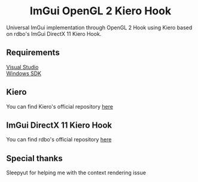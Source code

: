 <h1 align="center" style="bold">ImGui OpenGL 2 Kiero Hook</h1> 
Universal ImGui implementation through OpenGL 2 Hook using Kiero based on rdbo's ImGui DirectX 11 Kiero Hook.
<h2>Requirements</h2>
<a href="https://visualstudio.microsoft.com/">Visual Studio</a> <br/>
<a href="https://www.microsoft.com/en-us/download/details.aspx?id=8279">Windows SDK</a>
<h2>Kiero</h2>
You can find Kiero's official repository <a href="https://github.com/Rebzzel/kiero">here</a>
<h2>ImGui DirectX 11 Kiero Hook</h2>
You can find rdbo's official repository <a href="https://github.com/rdbo/ImGui-DirectX-11-Kiero-Hook">here</a>
<h2>Special thanks</h2>
Sleepyut for helping me with the context rendering issue
